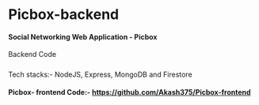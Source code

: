 # Picbox-backend
#### Social Networking Web Application - Picbox
Backend Code
#####
Tech stacks:- NodeJS, Express, MongoDB and Firestore

#### Picbox- frontend Code:- https://github.com/Akash375/Picbox-frontend
